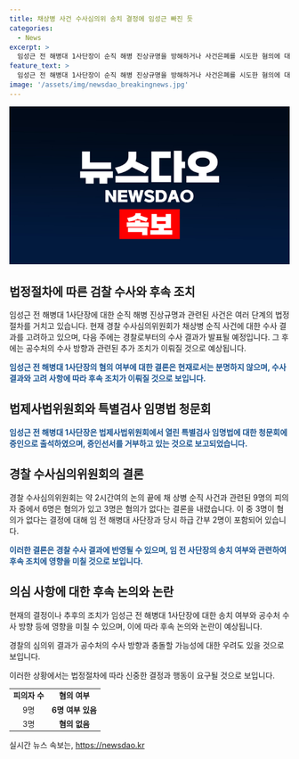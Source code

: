 ```yaml
---
title: 채상병 사건 수사심의위 송치 결정에 임성근 빠진 듯
categories:
  - News
excerpt: >
  임성근 전 해병대 1사단장이 순직 해병 진상규명을 방해하거나 사건은폐를 시도한 혐의에 대해 입법청문회에서 증언을 거부하고 있다. 경찰 수사심의위원회는 임 전 사단장에 대한 혐의를 인정하기 어렵다는 결론을 내렸으며, 다음 주 월요일에 수사 결과를 발표할 예정이다. 이러한 결과가 공수처 수사와 충돌할 가능성이 있고, 논란이 예상된다. 현재 상황에서 임 전 사단장이 송치 대상에서 제외될 경우에도 국방부의 조치에 대한 논란이 예상된다.
feature_text: >
  임성근 전 해병대 1사단장이 순직 해병 진상규명을 방해하거나 사건은폐를 시도한 혐의에 대해 입법청문회에서 증언을 거부하고 있다. 경찰 수사심의위원회는 임 전 사단장에 대한 혐의를 인정하기 어렵다는 결론을 내렸으며, 다음 주 월요일에 수사 결과를 발표할 예정이다. 이러한 결과가 공수처 수사와 충돌할 가능성이 있고, 논란이 예상된다. 현재 상황에서 임 전 사단장이 송치 대상에서 제외될 경우에도 국방부의 조치에 대한 논란이 예상된다.
image: '/assets/img/newsdao_breakingnews.jpg'
---
```


<p><img src="/assets/img/newsdao_breakingnews.jpg" alt="cryptoinkorea 속보" /></p>

<h2 data-ke-size="size26">법정절차에 따른 검찰 수사와 후속 조치</h2>

<p data-ke-size="size16">임성근 전 해병대 1사단장에 대한 순직 해병 진상규명과 관련된 사건은 여러 단계의 법정절차를 거치고 있습니다. 현재 경찰 수사심의위원회가 채상병 순직 사건에 대한 수사 결과를 고려하고 있으며, 다음 주에는 경찰로부터의 수사 결과가 발표될 예정입니다. 그 후에는 공수처의 수사 방향과 관련된 추가 조치가 이뤄질 것으로 예상됩니다.

<p data-ke-size="size16"><b><span style="color: #1a5490;">임성근 전 해병대 1사단장의 혐의 여부에 대한 결론은 현재로서는 분명하지 않으며, 수사 결과와 고려 사항에 따라 후속 조치가 이뤄질 것으로 보입니다.</span></b></p>

<h2 data-ke-size="size26">법제사법위원회와 특별검사 임명법 청문회</h2>

<p data-ke-size="size16"><b><span style="color: #1a5490;">임성근 전 해병대 1사단장은 법제사법위원회에서 열린 특별검사 임명법에 대한 청문회에 증인으로 출석하였으며, 증인선서를 거부하고 있는 것으로 보고되었습니다.</span></b></p>

<h2 data-ke-size="size26">경찰 수사심의위원회의 결론</h2>

<p data-ke-size="size16">경찰 수사심의위원회는 약 2시간여의 논의 끝에 채 상병 순직 사건과 관련된 9명의 피의자 중에서 6명은 혐의가 있고 3명은 혐의가 없다는 결론을 내렸습니다. 이 중 3명이 혐의가 없다는 결정에 대해 임 전 해병대 사단장과 당시 하급 간부 2명이 포함되어 있습니다.</p>

<p data-ke-size="size16"><b><span style="color: #1a5490;">이러한 결론은 경찰 수사 결과에 반영될 수 있으며, 임 전 사단장의 송치 여부와 관련하여 후속 조치에 영향을 미칠 것으로 보입니다.</span></b></p>

<h2 data-ke-size="size26">의심 사항에 대한 후속 논의와 논란</h2>

<p data-ke-size="size16">현재의 결정이나 추후의 조치가 임성근 전 해병대 1사단장에 대한 송치 여부와 공수처 수사 방향 등에 영향을 미칠 수 있으며, 이에 따라 후속 논의와 논란이 예상됩니다.</p>

<p data-ke-size="size16">경찰의 심의위 결과가 공수처의 수사 방향과 충돌할 가능성에 대한 우려도 있을 것으로 보입니다.</p>

<p data-ke-size="size16">이러한 상황에서는 법정절차에 따라 신중한 결정과 행동이 요구될 것으로 보입니다.</p>

<table>
  <tbody>
    <tr>
      <td style="text-align: center; height: 17px;"><b>피의자 수</b></td>
      <td style="text-align: center; height: 17px;"><b>혐의 여부</b></td>
    </tr>
    <tr>
      <td style="text-align: center; height: 17px;">9명</td>
      <td style="text-align: center; height: 17px;"><b>6명 여부 있음<br></b></td>
    </tr>
    <tr>
      <td style="text-align: center; height: 17px;">3명</td>
      <td style="text-align: center; height: 17px;"><b>혐의 없음</b></td>
    </tr>
  </tbody>
</table>
실시간 뉴스 속보는, <a href="https://newsdao.kr" rel="dofollow">https://newsdao.kr</a>


